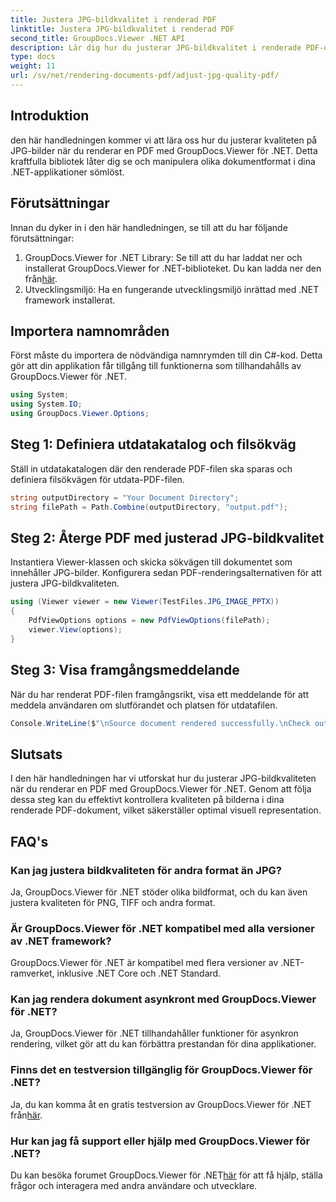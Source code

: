 ```yaml
---
title: Justera JPG-bildkvalitet i renderad PDF
linktitle: Justera JPG-bildkvalitet i renderad PDF
second_title: GroupDocs.Viewer .NET API
description: Lär dig hur du justerar JPG-bildkvalitet i renderade PDF-dokument med GroupDocs.Viewer för .NET. Förbättra din dokumentvisningsupplevelse.
type: docs
weight: 11
url: /sv/net/rendering-documents-pdf/adjust-jpg-quality-pdf/
---
```

## Introduktion
den här handledningen kommer vi att lära oss hur du justerar kvaliteten på JPG-bilder när du renderar en PDF med GroupDocs.Viewer för .NET. Detta kraftfulla bibliotek låter dig se och manipulera olika dokumentformat i dina .NET-applikationer sömlöst.
## Förutsättningar
Innan du dyker in i den här handledningen, se till att du har följande förutsättningar:
1.  GroupDocs.Viewer for .NET Library: Se till att du har laddat ner och installerat GroupDocs.Viewer for .NET-biblioteket. Du kan ladda ner den från[här](https://releases.groupdocs.com/viewer/net/).
2. Utvecklingsmiljö: Ha en fungerande utvecklingsmiljö inrättad med .NET framework installerat.

## Importera namnområden
Först måste du importera de nödvändiga namnrymden till din C#-kod. Detta gör att din applikation får tillgång till funktionerna som tillhandahålls av GroupDocs.Viewer för .NET.
```csharp
using System;
using System.IO;
using GroupDocs.Viewer.Options;
```
## Steg 1: Definiera utdatakatalog och filsökväg
Ställ in utdatakatalogen där den renderade PDF-filen ska sparas och definiera filsökvägen för utdata-PDF-filen.
```csharp
string outputDirectory = "Your Document Directory";
string filePath = Path.Combine(outputDirectory, "output.pdf");
```
## Steg 2: Återge PDF med justerad JPG-bildkvalitet
Instantiera Viewer-klassen och skicka sökvägen till dokumentet som innehåller JPG-bilder. Konfigurera sedan PDF-renderingsalternativen för att justera JPG-bildkvaliteten.
```csharp
using (Viewer viewer = new Viewer(TestFiles.JPG_IMAGE_PPTX))
{               
    PdfViewOptions options = new PdfViewOptions(filePath);
    viewer.View(options);
}
```
## Steg 3: Visa framgångsmeddelande
När du har renderat PDF-filen framgångsrikt, visa ett meddelande för att meddela användaren om slutförandet och platsen för utdatafilen.
```csharp
Console.WriteLine($"\nSource document rendered successfully.\nCheck output in {outputDirectory}.");
```

## Slutsats
I den här handledningen har vi utforskat hur du justerar JPG-bildkvaliteten när du renderar en PDF med GroupDocs.Viewer för .NET. Genom att följa dessa steg kan du effektivt kontrollera kvaliteten på bilderna i dina renderade PDF-dokument, vilket säkerställer optimal visuell representation.
## FAQ's
### Kan jag justera bildkvaliteten för andra format än JPG?
Ja, GroupDocs.Viewer för .NET stöder olika bildformat, och du kan även justera kvaliteten för PNG, TIFF och andra format.
### Är GroupDocs.Viewer för .NET kompatibel med alla versioner av .NET framework?
GroupDocs.Viewer för .NET är kompatibel med flera versioner av .NET-ramverket, inklusive .NET Core och .NET Standard.
### Kan jag rendera dokument asynkront med GroupDocs.Viewer för .NET?
Ja, GroupDocs.Viewer för .NET tillhandahåller funktioner för asynkron rendering, vilket gör att du kan förbättra prestandan för dina applikationer.
### Finns det en testversion tillgänglig för GroupDocs.Viewer för .NET?
 Ja, du kan komma åt en gratis testversion av GroupDocs.Viewer för .NET från[här](https://releases.groupdocs.com/).
### Hur kan jag få support eller hjälp med GroupDocs.Viewer för .NET?
 Du kan besöka forumet GroupDocs.Viewer för .NET[här](https://forum.groupdocs.com/c/viewer/9) för att få hjälp, ställa frågor och interagera med andra användare och utvecklare.
